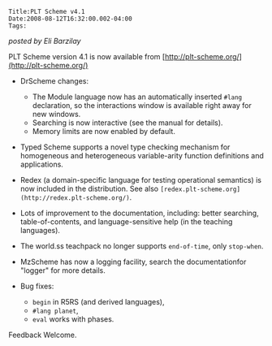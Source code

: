 
    Title:PLT Scheme v4.1
    Date:2008-08-12T16:32:00.002-04:00
    Tags:

*posted by Eli Barzilay*

PLT Scheme version 4.1 is now available from
  [http://plt-scheme.org/](http://plt-scheme.org/)

* DrScheme changes:
    * The Module language now has an automatically inserted `#lang` declaration, so the interactions window is available right away for new windows.
    * Searching is now interactive (see the manual for details).
    * Memory limits are now enabled by default.

* Typed Scheme supports a novel type checking mechanism for homogeneous and heterogeneous variable-arity function definitions and applications.

* Redex (a domain-specific language for testing operational semantics) is now included in the distribution. See also `[redex.plt-scheme.org](http://redex.plt-scheme.org/)`.

* Lots of improvement to the documentation, including: better searching, table-of-contents, and language-sensitive help (in the teaching languages).

* The world.ss teachpack no longer supports `end-of-time`, only `stop-when`.

* MzScheme has now a logging facility, search the documentationfor "logger" for more details.

* Bug fixes:
    * `begin` in R5RS (and derived languages),
    * `#lang planet`,
    * `eval` works with phases.

Feedback Welcome.